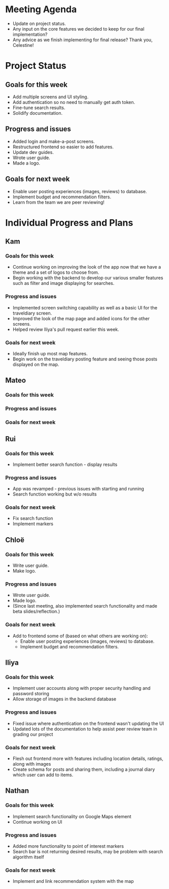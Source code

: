 # Meeting Agenda
- Update on project status.
- Any input on the core features we decided to keep for our final implementation?
- Any advice as we finish implementing for final release? 
Thank you, Celestine! 

# Project Status
## Goals for this week
- Add multiple screens and UI styling. 
- Add authentication so no need to manually get auth token. 
- Fine-tune search results.
- Solidify documentation.  
## Progress and issues
- Added login and make-a-post screens.
- Restructured frontend so easier to add features.
- Update dev guides.
- Wrote user guide.
- Made a logo. 
## Goals for next week
- Enable user posting experiences (images, reviews) to database.
- Implement budget and recommendation filters.  
- Learn from the team we are peer reviewing! 

# Individual Progress and Plans
## Kam
### Goals for this week
- Continue working on improving the look of the app now that we have a theme and a set of logos to choose from.
- Begin working with the backend to develop our various smaller features such as filter and image displaying for searches.
### Progress and issues
- Implemented screen switching capability as well as a basic UI for the traveldiary screen.
- Improved the look of the map page and added icons for the other screens.
- Helped review Iliya's pull request earlier this week.
### Goals for next week
- Ideally finish up most map features.
- Begin work on the traveldiary posting feature and seeing those posts displayed on the map.


## Mateo
### Goals for this week
  
### Progress and issues
  
### Goals for next week

 
## Rui
### Goals for this week
- Implement better search function - display results
### Progress and issues
- App was revamped - previous issues with starting and running
- Search function working but w/o results
### Goals for next week
- Fix search function
- Implement markers

## Chloë
### Goals for this week
- Write user guide.
- Make logo. 
### Progress and issues
- Wrote user guide.
- Made logo.
- (Since last meeting, also implemented search functionality and made beta slides/reflection.)
### Goals for next week
- Add to frontend some of (based on what others are working on):
  - Enable user posting experiences (images, reviews) to database.
  - Implement budget and recommendation filters.  


## Iliya
### Goals for this week
- Implement user accounts along with proper security handling and password storing
- Allow storage of images in the backend database
### Progress and issues
- Fixed issue where authentication on the frontend wasn't updating the UI
- Updated lots of the documentation to help assist peer review team in grading our project
### Goals for next week
- Flesh out frontend more with features including location details, ratings, along with images
- Create schema for posts and sharing them, including a journal diary which user can add to items.

## Nathan
### Goals for this week
- Implement search functionality on Google Maps element
- Continue working on UI
### Progress and issues
- Added more functionality to point of interest markers
- Search bar is not returning desired results, may be problem with search algorithm itself
### Goals for next week 
- Implement and link recommendation system with the map
